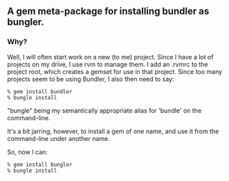 ## A gem meta-package for installing bundler as bungler.

### Why?

Well, I will often start work on a new (to me) project.  Since I have a lot
of projects on my drive, I use rvm to manage them.  I add an .rvmrc to the
project root, which creates a gemset for use in that project.  Since too many
projects seem to be using Bundler, I also then need to say:


    % gem install bundler
    % bungle install

"bungle" being my semantically appropriate alias for 'bundle' on the command-line.

It's a bit jarring, however, to install a gem of one name, and use it from the
command-line under another name.

So, now I can:

    % gem install bungler
    % bungle install


